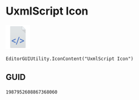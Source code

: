 # UxmlScript Icon
![](/img/UxmlScript%20Icon.png)

``` CSharp
EditorGUIUtility.IconContent("UxmlScript Icon")
```
## GUID
```
1987952608867368060
```
